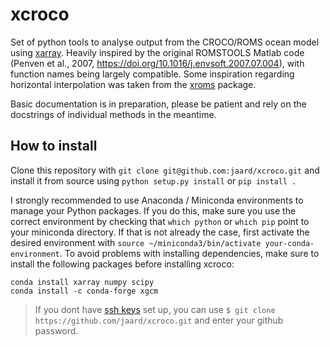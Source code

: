# xcroco
Set of python tools to analyse output from the CROCO/ROMS ocean model using [xarray](https://github.com/pydata/xarray).
Heavily inspired by the original ROMSTOOLS Matlab code (Penven et al., 2007, https://doi.org/10.1016/j.envsoft.2007.07.004), with function names being largely compatible. Some inspiration regarding horizontal interpolation was taken from the [xroms](https://github.com/bjornaa/xroms) package.

Basic documentation is in preparation, please be patient and rely on the docstrings of individual methods in the meantime.

## How to install
Clone this repository with `git clone git@github.com:jaard/xcroco.git` and
install it from source using `python setup.py install` or `pip install .`

I strongly recommended to use Anaconda / Miniconda environments to manage your Python packages.
If you do this, make sure you use the correct environment by checking that `which python` or `which pip` point to your miniconda directory. If that is not already the case, first activate the desired environment with `source ~/miniconda3/bin/activate your-conda-environment`.
To avoid problems with installing dependencies, make sure to install the following packages before installing xcroco:

```
conda install xarray numpy scipy
conda install -c conda-forge xgcm
```

>If you dont have [ssh keys](https://help.github.com/en/articles/adding-a-new-ssh-key-to-your-github-account) set up, you can use `$ git clone https://github.com/jaard/xcroco.git` and enter your github password.

